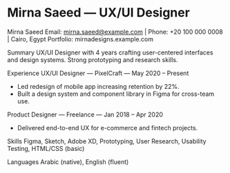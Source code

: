 # Mirna Saeed — UX/UI Designer

Mirna Saeed
Email: mirna.saeed@example.com | Phone: +20 100 000 0008 | Cairo, Egypt
Portfolio: mirnadesigns.example.com

Summary
UX/UI Designer with 4 years crafting user-centered interfaces and design systems. Strong prototyping and research skills.

Experience
UX/UI Designer — PixelCraft — May 2020 – Present
- Led redesign of mobile app increasing retention by 22%.
- Built a design system and component library in Figma for cross-team use.

Product Designer — Freelance — Jan 2018 – Apr 2020
- Delivered end-to-end UX for e-commerce and fintech projects.

Skills
Figma, Sketch, Adobe XD, Prototyping, User Research, Usability Testing, HTML/CSS (basic)

Languages
Arabic (native), English (fluent)
